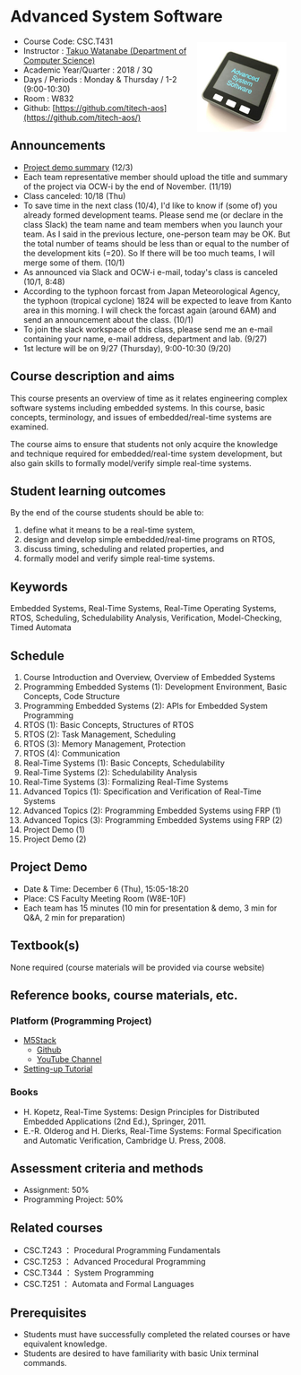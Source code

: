 # Advanced System Software

<img src="/images/logo.jpg" width="160px" style="float: right; margin: 10px;" />

* Course Code: CSC.T431
* Instructor : [Takuo Watanabe (Department of Computer Science)](http://www.psg.c.titech.ac.jp/~takuo/)
* Academic Year/Quarter : 2018 / 3Q
* Days / Periods : Monday & Thursday / 1-2 (9:00-10:30)
* Room : W832
* Github: [https://github.com/titech-aos](https://github.com/titech-aos/)

## Announcements
* [Project demo summary](demo.html) (12/3)
* Each team representative member should upload the title and summary of the project via OCW-i by the end of November. (11/19)
* Class canceled: 10/18 (Thu)
* To save time in the next class (10/4), I'd like to know if (some of) you already formed development teams. Please send me (or declare in the class Slack) the team name and team members when you launch your team. As I said in the previous lecture, one-person team may be OK. But the total number of teams should be less than or equal to the number of the development kits (=20). So If there will be too much teams, I will merge some of them. (10/1)
* As announced via Slack and OCW-i e-mail, today's class is canceled (10/1, 8:48)
* According to the typhoon forcast from Japan Meteorological Agency, the typhoon (tropical cyclone) 1824 will be expected to leave from Kanto area in this morning. I will check the forcast again (around 6AM) and send an announcement about the class. (10/1)
* To join the slack workspace of this class, please send me an e-mail containing your name, e-mail address, department and lab. (9/27)
* 1st lecture will be on 9/27 (Thursday), 9:00-10:30 (9/20)

## Course description and aims
This course presents an overview of time as it relates engineering complex software systems including embedded systems. In this course, basic concepts, terminology, and issues of embedded/real-time systems are examined.

The course aims to ensure that students not only acquire the knowledge and technique required for embedded/real-time system development, but also gain skills to formally model/verify simple real-time systems.

## Student learning outcomes
By the end of the course students should be able to:
1. define what it means to be a real-time system,
2. design and develop simple embedded/real-time programs on RTOS,
3. discuss timing, scheduling and related properties, and
4. formally model and verify simple real-time systems.

## Keywords
Embedded Systems, Real-Time Systems, Real-Time Operating Systems, RTOS, Scheduling, Schedulability Analysis, Verification, Model-Checking, Timed Automata

## Schedule
1. Course Introduction and Overview, Overview of Embedded Systems
2. Programming Embedded Systems (1): Development Environment, Basic Concepts, Code Structure
3. Programming Embedded Systems (2): APIs for Embedded System Programming
4. RTOS (1): Basic Concepts, Structures of RTOS
5. RTOS (2): Task Management, Scheduling
6. RTOS (3): Memory Management, Protection
7. RTOS (4): Communication
8. Real-Time Systems (1): Basic Concepts, Schedulability
9. Real-Time Systems (2): Schedulability Analysis
10. Real-Time Systems (3): Formalizing Real-Time Systems
11. Advanced Topics (1): Specification and Verification of Real-Time Systems
12. Advanced Topics (2): Programming Embedded Systems using FRP (1)
13. Advanced Topics (3): Programming Embedded Systems using FRP (2)
14. Project Demo (1)
15. Project Demo (2)

## Project Demo
* Date & Time: December 6 (Thu), 15:05-18:20
* Place: CS Faculty Meeting Room (W8E-10F)
* Each team has 15 minutes (10 min for presentation & demo, 3 min for Q&A, 2 min for preparation)

## Textbook(s)
None required (course materials will be provided via course website)

## Reference books, course materials, etc.

### Platform (Programming Project)
* [M5Stack](http://www.m5stack.com) 
    - [Github](https://github.com/m5stack/M5Stack/)
    - [YouTube Channel](https://www.youtube.com/channel/UCozgFVglWYQXbvTmGyS739w)
* [Setting-up Tutorial](tutorial_en.html)

### Books
* H. Kopetz, Real-Time Systems: Design Principles for Distributed Embedded Applications (2nd Ed.), Springer, 2011.
* E.-R. Olderog and H. Dierks, Real-Time Systems: Formal Specification and Automatic Verification, Cambridge U. Press, 2008.

## Assessment criteria and methods
* Assignment: 50%
* Programming Project: 50%

## Related courses
* CSC.T243 ： Procedural Programming Fundamentals
* CSC.T253 ： Advanced Procedural Programming
* CSC.T344 ： System Programming
* CSC.T251 ： Automata and Formal Languages

## Prerequisites
* Students must have successfully completed the related courses or have equivalent knowledge.
* Students are desired to have familiarity with basic Unix terminal commands.
